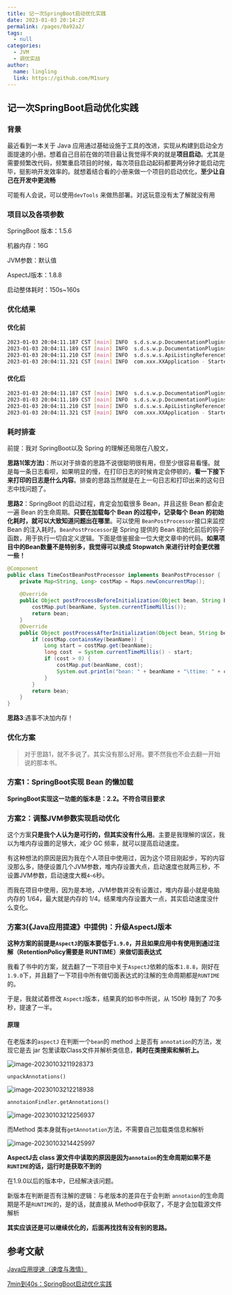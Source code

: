 ```yaml
---
title: 记一次SpringBoot启动优化实践
date: 2023-01-03 20:14:27
permalink: /pages/0a92a2/
tags: 
  - null
categories: 
  - JVM
  - 调优实战
author: 
  name: lingling
  link: https://github.com/M1sury
---
```


## 记一次SpringBoot启动优化实践

### 背景

最近看到一本关于 Java 应用通过基础设施于工具的改进，实现从构建到启动全方面提速的小册。想着自己目前在做的项目最让我觉得不爽的就是**项目启动**。尤其是需要频繁改代码，频繁重启项目的时候，每次项目启动起码都要两分钟才能启动完毕，挺影响开发效率的。就想着结合看的小册来做一个项目的启动优化，**至少让自己在开发中更流畅**

可能有人会说，可以使用`devTools` 来做热部署。对这玩意没有太了解就没有用

### 项目以及各项参数

SpringBoot 版本：1.5.6

机器内存：16G

JVM参数：默认值

AspectJ版本：1.8.8

启动整体耗时：150s~160s

### 优化结果

#### 优化前

```bash
2023-01-03 20:04:11.187 CST [main] INFO  s.d.s.w.p.DocumentationPluginsBootstrapper - Documentation plugins bootstrapped
2023-01-03 20:04:11.189 CST [main] INFO  s.d.s.w.p.DocumentationPluginsBootstrapper - Found 1 custom documentation plugin(s)
2023-01-03 20:04:11.210 CST [main] INFO  s.d.s.w.s.ApiListingReferenceScanner - Scanning for api listing references
2023-01-03 20:04:11.321 CST [main] INFO  com.xxx.XXApplication - Started XXApplication in 158.913 seconds (JVM running for 160.755)
```

#### 优化后

```bash
2023-01-03 20:04:11.187 CST [main] INFO  s.d.s.w.p.DocumentationPluginsBootstrapper - Documentation plugins bootstrapped
2023-01-03 20:04:11.189 CST [main] INFO  s.d.s.w.p.DocumentationPluginsBootstrapper - Found 1 custom documentation plugin(s)
2023-01-03 20:04:11.210 CST [main] INFO  s.d.s.w.s.ApiListingReferenceScanner - Scanning for api listing references
2023-01-03 20:04:11.321 CST [main] INFO  com.xxx.XXApplication - Started XXApplication in 58.913 seconds (JVM running for 60.755)
```

### 耗时排查

前提：我对 SpringBoot以及 Spring 的理解还局限在八股文，

**思路1(笨方法)**：所以对于排查的思路不说很聪明很有用，但至少很容易看懂。就是每一条日志看呗，如果明显的慢，在打印日志的时候肯定会停顿的，**看一下接下来打印的日志是什么内容**。排查的思路当然就是在上一句日志和打印出来的这句日志中找问题了。

**思路2**：SpringBoot 的启动过程，肯定会加载很多 Bean，并且这些 Bean 都会走一遍 Bean 的生命周期。**只要在加载每个 Bean 的过程中，记录每个 Bean 的初始化耗时，就可以大致知道问题出在哪里**。可以使用 `BeanPostProcessor`接口来监控 Bean 的注入耗时。`BeanPostProcessor`是 Spring 提供的 Bean 初始化前后的钩子函数，用于执行一切自定义逻辑。下面是借鉴掘金一位大佬文章中的代码。**如果项目中的Bean数量不是特别多，我觉得可以换成 Stopwatch 来进行计时会更优雅一些！**

```java
@Component
public class TimeCostBeanPostProcessor implements BeanPostProcessor {
    private Map<String, Long> costMap = Maps.newConcurrentMap();
		
    @Override
    public Object postProcessBeforeInitialization(Object bean, String beanName) throws BeansException {
        costMap.put(beanName, System.currentTimeMillis());
        return bean;
    }
    @Override
    public Object postProcessAfterInitialization(Object bean, String beanName) throws BeansException {
        if (costMap.containsKey(beanName)) {
            Long start = costMap.get(beanName);
            long cost  = System.currentTimeMillis() - start;
            if (cost > 0) {
                costMap.put(beanName, cost);
                System.out.println("bean: " + beanName + "\ttime: " + cost);
            }
        }
        return bean;
    }
}
```

**思路3**:遇事不决加内存！

### 优化方案

> 对于思路1，就不多说了。其实没有那么好用。要不然我也不会去翻一开始说的那本书。

### 方案1：SpringBoot实现 Bean 的懒加载

**SpringBoot实现这一功能的版本是：2.2。不符合项目要求**

### 方案2：调整JVM参数实现启动优化

这个方案**只是我个人认为是可行的，但其实没有什么用**。主要是我理解的误区，我以为堆内存设置的足够大，减少 GC 频率，就可以提高启动速度。

有这种想法的原因是因为我在个人项目中使用过，因为这个项目刚起步，写的内容没那么多，随便设置几个JVM参数，堆内存设置大点，启动速度也就两三秒，不设置JVM参数，启动速度大概`4~6`秒。

而我在项目中使用，因为是本地，JVM参数并没有设置过，堆内存最小就是电脑内存的 1/64，最大就是内存的 1/4。结果堆内存设置大一点，其实启动速度没什么变化。

### 方案3(《Java应用提速》中提供)：升级AspectJ版本

**这种方案的前提是`AspectJ`的版本要低于`1.9.0`，并且如果应用中有使用到通过注解（RetentionPolicy需要是 RUNTIME）来做切面表达式**

我看了书中的方案，就去翻了一下项目中关于`AspectJ`依赖的版本`1.8.8`，刚好在`1.9.0`下，并且翻了一下项目中所有做切面表达式的注解的生命周期都是`RUNTIME`的。

于是，我就试着修改 `AspectJ`版本，结果真的如书中所说，从 150秒 降到了 70多秒，提速了一半。

#### 原理

在老版本的`aspectJ` 在判断一个`bean`的 method 上是否有 `annotation`的方法，发现它是去 jar 包里读取Class文件并解析类信息，**耗时在类搜索和解析上。**

![image-20230103211928373](https://cdn.staticaly.com/gh/M1sury/image-store@master/image-20230103211928373.png)

`unpackAnnotations()`

![image-20230103212218938](https://cdn.staticaly.com/gh/M1sury/image-store@master/image-20230103212218938.png)

`annotaionFindler.getAnnotations()`

![image-20230103212256937](https://cdn.staticaly.com/gh/M1sury/image-store@master/image-20230103212256937.png)

而Method 类本身就有`getAnnotation`方法，不需要自己加载类信息和解析

![image-20230103214425997](https://cdn.staticaly.com/gh/M1sury/image-store@master/image-20230103214425997.png)

**AspectJ去 class 源文件中读取的原因是因为`annotaion`的生命周期如果不是`RUNTIME`的话，运行时是获取不到的**

在1.9.0以后的版本中，已经解决该问题。

新版本在判断是否有注解的逻辑：与老版本的差异在于会判断 `annotaion`的生命周期是不是`RUNTIME`的，是的话，就直接从 Method中获取了，不是才会加载源文件解析

**其实应该还是可以继续优化的，后面再找找有没有别的思路。**

## 参考文献

[Java应用提速（速度与激情）](https://developer.aliyun.com/ebook/7850)

[7min到40s：SpringBoot启动优化实践](https://juejin.cn/post/7181342523728592955)
